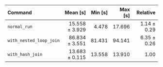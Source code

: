 | Command | Mean [s] | Min [s] | Max [s] | Relative |
|:---|---:|---:|---:|---:|
| `normal_run` | 15.558 ± 3.929 | 4.478 | 17.696 | 1.14 ± 0.29 |
| `with_nested_loop_join` | 86.834 ± 3.551 | 81.431 | 94.141 | 6.35 ± 0.26 |
| `with_hash_join` | 13.683 ± 0.115 | 13.558 | 13.910 | 1.00 |
